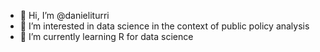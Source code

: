 - 👋 Hi, I’m @danieliturri
- 👀 I’m interested in data science in the context of public policy analysis
- 🌱 I’m currently learning R for data science


<!---
danieliturri/danieliturri is a ✨ special ✨ repository because its `README.md` (this file) appears on your GitHub profile.
You can click the Preview link to take a look at your changes.
--->
